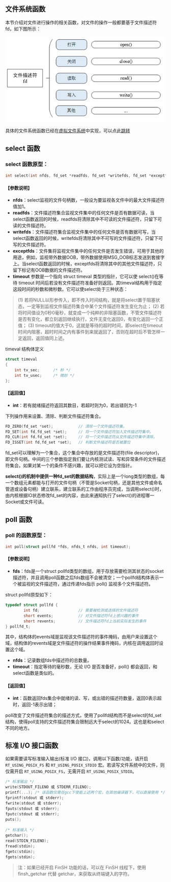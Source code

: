 ## 文件系统函数

本节介绍对文件进行操作的相关函数，对文件的操作一般都要基于文件描述符 fd，如下图所示：

![文件管理常用函数](../../filesystem/figures/fs-mg.png)

具体的文件系统函数已经在[虚拟文件系统](../../filesystem/filesystem.md)中实现，可以点此[跳转](../../filesystem/filesystem.md)

## select 函数

### select 函数原型：

```c
int select(int nfds, fd_set *readfds, fd_set *writefds, fd_set *exceptfds，struct timeval *timeout);
```

#### 【参数说明】

* **nfds**：select监视的文件句柄数，一般设为要监视各文件中的最大文件描述符值加1。
* **readfds**：文件描述符集合监视文件集中的任何文件是否有数据可读，当select函数返回的时候，readfds将清除其中不可读的文件描述符，只留下可读的文件描述符。
* **writefds**：文件描述符集合监视文件集中的任何文件是否有数据可写，当select函数返回的时候，writefds将清除其中不可写的文件描述符，只留下可写的文件描述符。
* **exceptfds**：文件集将监视文件集中的任何文件是否发生错误，可用于其他的用途，例如，监视带外数据OOB，带外数据使用MSG\_OOB标志发送到套接字上。当select函数返回的时候，exceptfds将清除其中的其他文件描述符，只留下标记有OOB数据的文件描述符。
* **timeout** 参数是一个指向 struct timeval 类型的指针，它可以使 select\(\)在等待 timeout 时间后若没有文件描述符准备好则返回。其timeval结构用于指定这段时间的秒数和微秒数。它可以使select处于三种状态：

> \(1\) 若将NULL以形参传入，即不传入时间结构，就是将select置于阻塞状态，一定等到监视文件描述符集合中某个文件描述符发生变化为止；
> \(2\) 若将时间值设为0秒0毫秒，就变成一个纯粹的非阻塞函数，不管文件描述符是否有变化，都立刻返回继续执行，文件无变化返回0，有变化返回一个正值；
> \(3\) timeout的值大于0，这就是等待的超时时间，即select在timeout时间内阻塞，超时时间之内有事件到来就返回了，否则在超时后不管怎样一定返回，返回值同上述。

timeval 结构体定义

```c
struct timeval
{
    int tv_sec;      /* 秒 */
    int tv_usec;     /* 微妙 */
};
```

#### 【返回值】

* **int**：若有就绪描述符返回其数目，若超时则为0，若出错则为-1

下列操作用来设置、清除、判断文件描述符集合。

```c
FD_ZERO(fd_set *set);           // 清除一个文件描述符集。
FD_SET(int fd,fd_set *set);     // 将一个文件描述符加入文件描述符集中。
FD_CLR(int fd,fd_set *set);     // 将一个文件描述符从文件描述符集中清除。
FD_ISSET(int fd,fd_set *set);   // 判断文件描述符是否被置位
```

fd\_set可以理解为一个集合，这个集合中存放的是文件描述符\(file descriptor\)，即文件句柄。中间的三个参数指定我们要让内核测试读、写和异常条件的文件描述符集合。如果对某一个的条件不感兴趣，就可以把它设为空指针。

**select\(\)的机制中提供一种fd\_set的数据结构**，实际上是一个long类型的数组，每一个数组元素都能与打开的文件句柄（不管是Socket句柄，还是其他文件或命名管道或设备句柄）建立联系，建立联系的工作由程序员完成，当调用select\(\)时，由内核根据IO状态修改fd\_set的内容，由此来通知执行了select\(\)的进程哪一Socket或文件可读。

## poll 函数

### poll 的函数原型：

```c
int poll(struct pollfd *fds, nfds_t nfds, int timeout);
```

#### 【参数说明】

* **fds**：fds是一个struct pollfd类型的数组，用于存放需要检测其状态的socket描述符，并且调用poll函数之后fds数组不会被清空；一个pollfd结构体表示一个被监视的文件描述符，通过传递fds指示 poll\(\) 监视多个文件描述符。

struct pollfd原型如下：

```c
typedef struct pollfd {
        int fd;                 // 需要被检测或选择的文件描述符
        short events;           // 对文件描述符fd上感兴趣的事件
        short revents;          // 文件描述符fd上当前实际发生的事件
} pollfd_t;
```

其中，结构体的events域是监视该文件描述符的事件掩码，由用户来设置这个域，结构体的revents域是文件描述符的操作结果事件掩码，内核在调用返回时设置这个域。

* **nfds**：记录数组fds中描述符的总数量。
* **timeout**：指定等待的毫秒数，无论 I/O 是否准备好，poll\(\) 都会返回，和select函数是类似的。

#### 【返回值】

* **int**：函数返回fds集合中就绪的读、写，或出错的描述符数量，返回0表示超时，返回-1表示出错；

poll改变了文件描述符集合的描述方式，使用了pollfd结构而不是select的fd\_set结构，使得poll支持的文件描述符集合限制远大于select的1024。这也是和select不同的地方。

## 标准 I/O 接口函数

如果需要读写标准输入输出(标准 I/O 接口)，调用以下函数/功能，请开启 `RT_USING_POSIX_FS` 和 `RT_USING_POSIX_STDIO` 宏。若读写文件系统中的文件，则仅需开启 `RT_USING_POSIX_FS`，无需开启 `RT_USING_POSIX_STDIO`。

```c
/* 标准输出 */
write(STDOUT_FILENO 或 STDERR_FILENO);
printf(...); /* 该函数仅需在gcc下使能上述两个宏，在其他编译器下，可以直接使用 */
fprintf(stdout 或 stderr);
fwrite(stdout 或 stderr);
fputs(stdout 或 stderr);
fputc(stdout 或 stderr);
puts();

/* 标准输入 */
getchar();
read(STDIN_FILENO);
fread(stdin);
fgetc(stdin);
fgets(stdin);
```

> 注：如果已经开启 FinSH 功能的话，可以在 FinSH 线程下，使用 finsh_getchar 代替 getchar，来获取从终端键入的字符。

